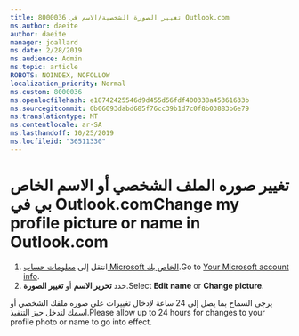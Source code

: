 ```yaml
---
title: 8000036 تغيير الصورة الشخصية/الاسم في Outlook.com
ms.author: daeite
author: daeite
manager: joallard
ms.date: 2/28/2019
ms.audience: Admin
ms.topic: article
ROBOTS: NOINDEX, NOFOLLOW
localization_priority: Normal
ms.custom: 8000036
ms.openlocfilehash: e18742425546d9d455d56fdf400338a45361633b
ms.sourcegitcommit: 0b06093dabd685f76cc39b1d7c0f8b03883b6e79
ms.translationtype: MT
ms.contentlocale: ar-SA
ms.lasthandoff: 10/25/2019
ms.locfileid: "36511330"
---
```

# <a name="change-my-profile-picture-or-name-in-outlookcom"></a><span data-ttu-id="315da-102">تغيير صوره الملف الشخصي أو الاسم الخاص بي في Outlook.com</span><span class="sxs-lookup"><span data-stu-id="315da-102">Change my profile picture or name in Outlook.com</span></span>

1. <span data-ttu-id="315da-103">انتقل إلى [معلومات حساب Microsoft الخاص بك](https://go.microsoft.com/fwlink/p/?linkid=860841).</span><span class="sxs-lookup"><span data-stu-id="315da-103">Go to [Your Microsoft account info](https://go.microsoft.com/fwlink/p/?linkid=860841).</span></span>
1. <span data-ttu-id="315da-104">حدد **تحرير الاسم** أو **تغيير الصورة**.</span><span class="sxs-lookup"><span data-stu-id="315da-104">Select **Edit name** or **Change picture**.</span></span>

<span data-ttu-id="315da-105">يرجى السماح بما يصل إلى 24 ساعة لإدخال تغييرات علي صوره ملفك الشخصي أو اسمك لتدخل حيز التنفيذ.</span><span class="sxs-lookup"><span data-stu-id="315da-105">Please allow up to 24 hours for changes to your profile photo or name to go into effect.</span></span>